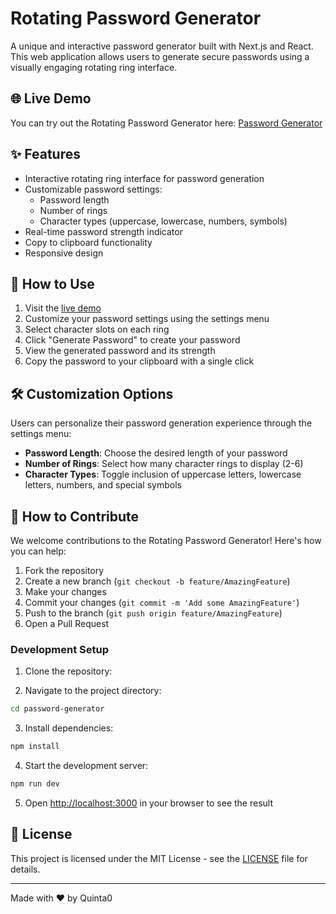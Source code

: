 # Rotating Password Generator

A unique and interactive password generator built with Next.js and React. This web application allows users to generate secure passwords using a visually engaging rotating ring interface.

## 🌐 Live Demo

You can try out the Rotating Password Generator here: [Password Generator](https://quinta0.github.io/password-generator/)

## ✨ Features

- Interactive rotating ring interface for password generation
- Customizable password settings:
    - Password length
    - Number of rings
    - Character types (uppercase, lowercase, numbers, symbols)
- Real-time password strength indicator
- Copy to clipboard functionality
- Responsive design

## 🚀 How to Use

1. Visit the [live demo](https://quinta0.github.io/password-generator/)
2. Customize your password settings using the settings menu
3. Select character slots on each ring
4. Click "Generate Password" to create your password
5. View the generated password and its strength
6. Copy the password to your clipboard with a single click

## 🛠️ Customization Options

Users can personalize their password generation experience through the settings menu:

- **Password Length**: Choose the desired length of your password
- **Number of Rings**: Select how many character rings to display (2-6)
- **Character Types**: Toggle inclusion of uppercase letters, lowercase letters, numbers, and special symbols

## 🤝 How to Contribute

We welcome contributions to the Rotating Password Generator! Here's how you can help:

1. Fork the repository
2. Create a new branch (`git checkout -b feature/AmazingFeature`)
3. Make your changes
4. Commit your changes (`git commit -m 'Add some AmazingFeature'`)
5. Push to the branch (`git push origin feature/AmazingFeature`)
6. Open a Pull Request

### Development Setup

1. Clone the repository:

2. Navigate to the project directory:
```bash
cd password-generator
```
3. Install dependencies:
```bash
npm install
```
4. Start the development server:
```bash
npm run dev
```
5. Open [http://localhost:3000](http://localhost:3000) in your browser to see the result

## 📄 License

This project is licensed under the MIT License - see the [LICENSE](LICENSE) file for details.

---

Made with ❤️ by Quinta0